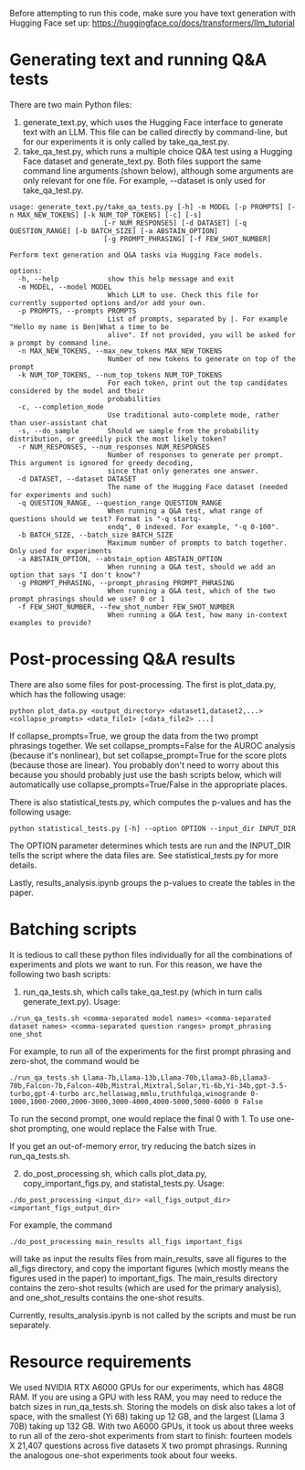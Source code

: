 Before attempting to run this code, make sure you have text generation with Hugging Face set up: https://huggingface.co/docs/transformers/llm_tutorial

# Generating text and running Q&A tests
There are two main Python files:
1. generate_text.py, which uses the Hugging Face interface to generate text with an LLM. This file can be called directly by command-line, but for our experiments it is only called by take_qa_test.py.
2. take_qa_test.py, which runs a multiple choice Q&A test using a Hugging Face dataset and generate_text.py.
Both files support the same command line arguments (shown below), although some arguments are only relevant for one file. For example, --dataset is only used for take_qa_test.py.

```
usage: generate_text.py/take_qa_tests.py [-h] -m MODEL [-p PROMPTS] [-n MAX_NEW_TOKENS] [-k NUM_TOP_TOKENS] [-c] [-s]
                       [-r NUM_RESPONSES] [-d DATASET] [-q QUESTION_RANGE] [-b BATCH_SIZE] [-a ABSTAIN_OPTION]
                       [-g PROMPT_PHRASING] [-f FEW_SHOT_NUMBER]

Perform text generation and Q&A tasks via Hugging Face models.

options:
  -h, --help            show this help message and exit
  -m MODEL, --model MODEL
                        Which LLM to use. Check this file for currently supported options and/or add your own.
  -p PROMPTS, --prompts PROMPTS
                        List of prompts, separated by |. For example "Hello my name is Ben|What a time to be
                        alive". If not provided, you will be asked for a prompt by command line.
  -n MAX_NEW_TOKENS, --max_new_tokens MAX_NEW_TOKENS
                        Number of new tokens to generate on top of the prompt
  -k NUM_TOP_TOKENS, --num_top_tokens NUM_TOP_TOKENS
                        For each token, print out the top candidates considered by the model and their
                        probabilities
  -c, --completion_mode
                        Use traditional auto-complete mode, rather than user-assistant chat
  -s, --do_sample       Should we sample from the probability distribution, or greedily pick the most likely token?
  -r NUM_RESPONSES, --num_responses NUM_RESPONSES
                        Number of responses to generate per prompt. This argument is ignored for greedy decoding,
                        since that only generates one answer.
  -d DATASET, --dataset DATASET
                        The name of the Hugging Face dataset (needed for experiments and such)
  -q QUESTION_RANGE, --question_range QUESTION_RANGE
                        When running a Q&A test, what range of questions should we test? Format is "-q startq-
                        endq", 0 indexed. For example, "-q 0-100".
  -b BATCH_SIZE, --batch_size BATCH_SIZE
                        Maximum number of prompts to batch together. Only used for experiments
  -a ABSTAIN_OPTION, --abstain_option ABSTAIN_OPTION
                        When running a Q&A test, should we add an option that says "I don't know"?
  -g PROMPT_PHRASING, --prompt_phrasing PROMPT_PHRASING
                        When running a Q&A test, which of the two prompt phrasings should we use? 0 or 1
  -f FEW_SHOT_NUMBER, --few_shot_number FEW_SHOT_NUMBER
                        When running a Q&A test, how many in-context examples to provide?
```

# Post-processing Q&A results
There are also some files for post-processing. The first is plot_data.py, which has the following usage:
```
python plot_data.py <output_directory> <dataset1,dataset2,...> <collapse_prompts> <data_file1> [<data_file2> ...]
```
If collapse_prompts=True, we group the data from the two prompt phrasings together. We set collapse_prompts=False for the AUROC analysis (because it's nonlinear), but set collapse_prompt=True for the score plots (because those are linear). You probably don't need to worry about this because you should probably just use the bash scripts below, which will automatically use collapse_prompts=True/False in the appropriate places.

There is also statistical_tests.py, which computes the p-values and has the following usage:
```
python statistical_tests.py [-h] --option OPTION --input_dir INPUT_DIR
```
The OPTION parameter determines which tests are run and the INPUT_DIR tells the script where the data files are. See statistical_tests.py for more details.

Lastly, results_analysis.ipynb groups the p-values to create the tables in the paper.

# Batching scripts

It is tedious to call these python files individually for all the combinations of experiments and plots we want to run. For this reason, we have the following two bash scripts:
1. run_qa_tests.sh, which calls take_qa_test.py (which in turn calls generate_text.py). Usage:
```
./run_qa_tests.sh <comma-separated model names> <comma-separated dataset names> <comma-separated question ranges> prompt_phrasing one_shot
```
For example, to run all of the experiments for the first prompt phrasing and zero-shot, the command would be
```
./run_qa_tests.sh Llama-7b,Llama-13b,Llama-70b,Llama3-8b,Llama3-70b,Falcon-7b,Falcon-40b,Mistral,Mixtral,Solar,Yi-6b,Yi-34b,gpt-3.5-turbo,gpt-4-turbo arc,hellaswag,mmlu,truthfulqa,winogrande 0-1000,1000-2000,2000-3000,3000-4000,4000-5000,5000-6000 0 False
```
To run the second prompt, one would replace the final 0 with 1. To use one-shot prompting, one would replace the False with True.

If you get an out-of-memory error, try reducing the batch sizes in run_qa_tests.sh.

2. do_post_processing.sh, which calls plot_data.py, copy_important_figs.py, and statistal_tests.py. Usage:
```
./do_post_processing <input_dir> <all_figs_output_dir> <important_figs_output_dir>
```
For example, the command
```
./do_post_processing main_results all_figs important_figs
```
will take as input the results files from main_results, save all figures to the all_figs directory, and copy the important figures (which mostly means the figures used in the paper) to important_figs. The main_results directory contains the zero-shot results (which are used for the primary analysis), and one_shot_results contains the one-shot results.

Currently, results_analysis.ipynb is not called by the scripts and must be run separately.

# Resource requirements
We used NVIDIA RTX A6000 GPUs for our experiments, which has 48GB RAM. If you are using a GPU with less RAM, you may need to reduce the batch sizes in run_qa_tests.sh. Storing the models on disk also takes a lot of space, with the smallest (Yi 6B) taking up 12 GB, and the largest (Llama 3 70B) taking up 132 GB. With two A6000 GPUs, it took us about three weeks to run all of the zero-shot experiments from start to finish: fourteen models X 21,407 questions across five datasets X two prompt phrasings. Running the analogous one-shot experiments took about four weeks.